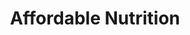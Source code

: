 ---
title: "Affordable Nutrition"
url: /castleford/affordable-nutrition/
shop: Nahrungsergänzung
---